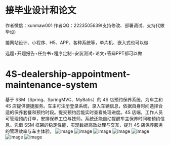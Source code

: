 # 接毕业设计和论文
作者微信：xunmaw001  作者QQ：2223505639(支持修改、部署调试、支持代做毕设)

接网站设计、小程序、H5、APP、各种系统等，单片机、嵌入式也可以做

选题+开题报告+任务书+程序定制+安装测试+论文+答辩PPT都可以做
# 4S-dealership-appointment-maintenance-system
基于 SSM（Spring、SpringMVC、MyBatis）的 4S 店预约保养系统，为车主和 4S 店提供便捷服务。车主可注册登录系统，录入车辆信息，依据自身时间选择合适的保养套餐和预约时段。提交预约后能实时查看处理进度。4S 店端，工作人员可管理预约订单，安排保养工位与技师。系统还能自动提醒车主保养时间和预约信息。凭借 SSM 框架的稳定性能，实现数据高效处理与交互，提升 4S 店保养服务的管理效率与车主体验。 
![image](https://github.com/user-attachments/assets/f854088a-f17e-4af7-a772-12ed78009291)
![image](https://github.com/user-attachments/assets/8829f0ba-e78f-44e5-88b9-da3a61056fd5)
![image](https://github.com/user-attachments/assets/c57997af-94f5-40e3-934f-da4403598e44)
![image](https://github.com/user-attachments/assets/db30c428-0dfd-4367-b617-5aae4aecc9fb)
![image](https://github.com/user-attachments/assets/9932277e-c669-4fe2-8ed9-23ad3468ba72)
![image](https://github.com/user-attachments/assets/12b6890e-45f5-4ea4-8f5c-0ad8b4d90db7)
![image](https://github.com/user-attachments/assets/fe178908-4e0c-48d9-b455-2a78633fa7e1)

